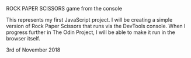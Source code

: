ROCK PAPER SCISSORS game from the console

This represents my first JavaScript project. I will be creating a simple version of Rock Paper Scissors that runs via the DevTools console. When I progress further in The Odin Project, I will be able to make it run in the browser itself.

3rd of November 2018